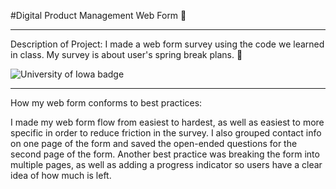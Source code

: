 #Digital Product Management Web Form :wave:

---

Description of Project: I made a web form survey using the code we learned in class. My survey is about user's spring break plans. :wave:

![University of Iowa badge](https://img.shields.io/static/v1?message=Hawks!!&labelColor=000000&color=FFCD00&label=Go&style=for-the-badge)

---

How my web form conforms to best practices: 

I made my web form flow from easiest to hardest, as well as easiest to more specific in order to reduce friction in the survey. I also grouped contact info on one page of the form and saved the open-ended questions for the second page of the form. Another best practice was breaking the form into multiple pages, as well as adding a progress indicator so users have a clear idea of how much is left. 
